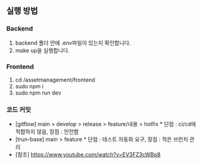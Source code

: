 ## 실행 방법
### Backend
1. backend 폴더 안에 .env파일이 있는지 확인합니다.
2. make up을 실행합니다.

### Frontend
1. cd /assetmanagement/frontend
2. sudo npm i
3. sudo npm run dev

### 코드 커밋
- [gitflow] main > develop > release > feature/내용 > hotfix * 단점 : ci/cd에 적합하지 않음, 장점 : 안전함
- [trun-base] main > feature * 단점 : 테스트 자동화 요구, 장점 : 적은 브런치 관리
- [참조] https://www.youtube.com/watch?v=EV3FZ3cWBp8



